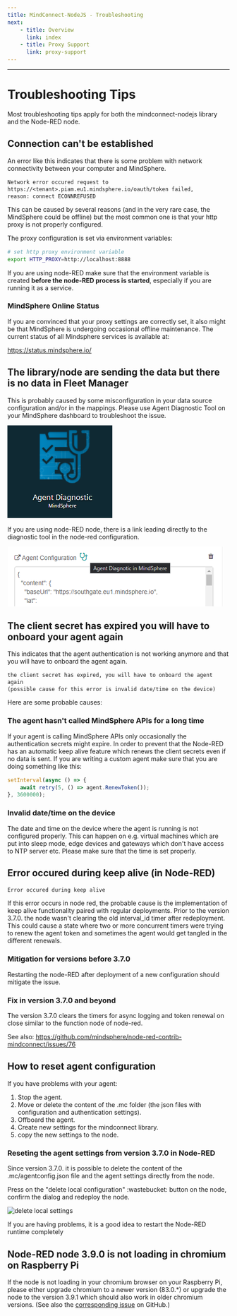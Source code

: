 ```yaml
---
title: MindConnect-NodeJS - Troubleshooting
next:
    - title: Overview
      link: index
    - title: Proxy Support
      link: proxy-support
---
```


<!-- @format -->

---

# Troubleshooting Tips

Most troubleshooting tips apply for both the mindconnect-nodejs library and the Node-RED node.

## Connection can't be established

An error like this indicates that there is some problem with network connectivity between your computer and MindSphere.

```text
Network error occured request to https://<tenant>.piam.eu1.mindsphere.io/oauth/token failed,
reason: connect ECONNREFUSED
```

This can be caused by several reasons (and in the very rare case, the MindSphere could be offline) but the most common one is that your http proxy is not properly configured.

The proxy configuration is set via environment variables:

```bash
# set http proxy environment variable
export HTTP_PROXY=http://localhost:8888
```

If you are using node-RED make sure that the environment variable is created **before the node-RED process is started**, especially if you are running it as a service.

### MindSphere Online Status

If you are convinced that your proxy settings are correctly set, it also might be that MindSphere is undergoing occasional offline maintenance. The current status of all Mindsphere services is available at:

<https://status.mindsphere.io/>

## The library/node are sending the data but there is no data in Fleet Manager

This is probably caused by some misconfiguration in your data source configuration and/or in the mappings. Please use Agent Diagnostic Tool on your MindSphere dashboard to troubleshoot the issue.

![delete local settings](images/diagnostic.png)

If you are using node-RED node, there is a link leading directly to the diagnostic tool in the node-red configuration.

![diagnostic link](images/diag-link.png)

## The client secret has expired you will have to onboard your agent again

This indicates that the agent authentication is not working anymore and that you will have to onboard the agent again.

```text
the client secret has expired, you will have to onboard the agent again
(possible cause for this error is invalid date/time on the device)
```

Here are some probable causes:

### The agent hasn't called MindSphere APIs for a long time

If your agent is calling MindSphere APIs only occasionally the authentication secrets might expire. In order to prevent that the Node-RED has an automatic keep alive feature which renews the client secrets even if no data is sent. If you are writing a custom agent make sure that you are doing something like this:

```javascript
setInterval(async () => {
    await retry(5, () => agent.RenewToken());
}, 3600000);
```

### Invalid date/time on the device

The date and time on the device where the agent is running is not configured properly. This can happen on e.g. virtual machines which are put into sleep mode, edge devices and gateways which don't have access to NTP server etc. Please make sure that the time is set properly.

## Error occured during keep alive (in Node-RED)

```text
Error occured during keep alive
```

If this error occurs in node red, the probable cause is the implementation of keep alive functionality paired with regular deployments.
Prior to the version 3.7.0. the node wasn't clearing the old interval_id timer after redeployment. This could cause a state where two or more concurrent timers were trying to renew the agent token and sometimes the agent would get tangled in the different renewals.

### Mitigation for versions before 3.7.0

Restarting the node-RED after deployment of a new configuration should mitigate the issue.

### Fix in version 3.7.0 and beyond

The version 3.7.0 clears the timers for async logging and token renewal on close similar to the function node of node-red.

See also: <https://github.com/mindsphere/node-red-contrib-mindconnect/issues/76>

## How to reset agent configuration

If you have problems with your agent:

1. Stop the agent.
2. Move or delete the content of the .mc folder (the json files with configuration and authentication settings).
3. Offboard the agent.
4. Create new settings for the mindconnect library.
5. copy the new settings to the node.

### Reseting the agent settings from version 3.7.0 in Node-RED

Since version 3.7.0. it is possible to delete the content of the .mc/agentconfig.json file and the agent settings directly from the node.

Press on the "delete local configuration" :wastebucket: button on the node, confirm the dialog and redeploy the node.

![delete local settings](images/deletelocal.png)

If you are having problems, it is a good idea to restart the Node-RED runtime completely

## Node-RED node 3.9.0 is not loading in chromium on Raspberry Pi

If the node is not loading in your chromium browser on your Raspberry Pi, please either upgrade chromium to a newer version (83.0.\*) or upgrade
the node to the version 3.9.1 which should also work in older chromium versions. (See also the [corresponding issue](https://github.com/mindsphere/node-red-contrib-mindconnect/issues/103) on GitHub.)
